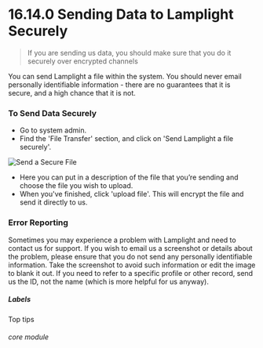 # 16.14.0 Sending Data to Lamplight Securely

> If you are sending us data, you should make sure that you do it securely over encrypted channels



You can send Lamplight a file within the system. You should never email personally identifiable information - there are no guarantees that it is secure, and a high chance that it is not. 

### To Send Data Securely

- Go to system admin.
- Find the 'File Transfer' section, and click on 'Send Lamplight a file securely'.

![Send a Secure File](16.14.0a.png)

-	Here you can put in a description of the file that you’re sending and choose the file you wish to upload.
- When you've finished, click 'upload file'. This will encrypt the file and send it directly to us. 

### Error Reporting

Sometimes you may experience a problem with Lamplight and need to contact us for support. If you wish to email us a screenshot or details about the problem, please ensure that you do not send any personally identifiable information. Take the screenshot to avoid such information or edit the image to blank it out. If you need to refer to a specific profile or other record, send us the ID, not the name (which is more helpful for us anyway).


##### Labels
Top tips

###### core module
